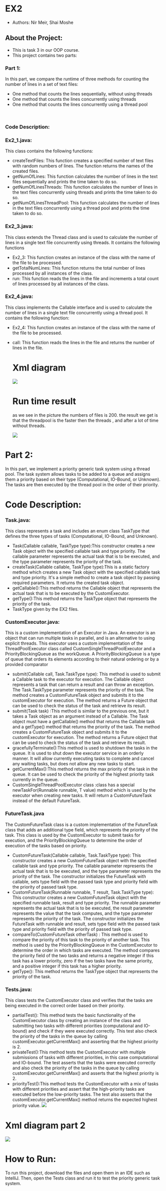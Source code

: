 
# EX2 

- Authors: Nir Meir, Shai Moshe

## About the Project:
- This is task 3  in our OOP course.
- This project contains two parts:

### Part 1:
 In this part, we compare the runtime of three methods for counting the number of lines in a set of text files:
  
- One method that counts the lines sequentially, without using threads
- One method that counts the lines concurrently using threads
- One method that counts the lines concurrently using a thread pool
<br />

### Code Description:

### Ex2_1.java:
This class contains the following functions:<br />

- createTextFiles: This function creates a specified number of text files with random numbers of lines. The function returns the names of the created files.
- getNumOfLines: This function calculates the number of lines in the text files sequentially and prints the time taken to do so.
- getNumOfLinesThreads: This function calculates the number of lines in the text files concurrently using threads and prints the time taken to do so.
- getNumOfLinesThreadPool: This function calculates the number of lines in the text files concurrently using a thread pool and prints the time taken to do so.

### Ex2_3.java:
This class extends the Thread class and is used to calculate the number of lines in a single text file concurrently using threads. It contains the following functions <br />
- Ex2_3: This function creates an instance of the class with the name of the file to be processed.
- getTotalNumLines: This function returns the total number of lines processed by all instances of the class.
- run: This function reads the lines in the file and increments a total count of lines processed by all instances of the class.


### Ex2_4.java:
This class implements the Callable interface and is used to calculate the number of lines in a single text file concurrently using a thread pool. It contains the following function:<br />

- Ex2_4: This function creates an instance of the class with the name of the file to be processed.
- call: This function reads the lines in the file and returns the number of lines in the file.



  # Xml diagram 
  ![](https://i.ibb.co/qYBxs2F/Screenshot-2023-01-09-211932.jpg)
  
  
  # Run time  result
  as we see in the picture the numbers of files is 200.
  the result we get is that the threadpool is the faster then the threads , and after a lot of time without threads.
  
  ![](https://i.ibb.co/v4k0Nmp/Screenshot-2023-01-09-211217.jpg)

# Part 2:
 In this part, we implement a priority generic task system using a thread pool. The task system allows tasks to be added to a queue and assigns them a priority based on their type (Computational, IO-Bound, or Unknown). The tasks are then executed by the thread pool in the order of their priority.
 
 


  
# Code Description:

### Task.java: 
This class represents a task and includes an enum class TaskType that defines the three types of tasks (Computational, IO-Bound, and Unknown).<br />

- Task(Callable callable, TaskType type):This constructor creates a new Task object with the specified callable task and type priority. The callable parameter represents the actual task that is to be executed, and the type parameter represents the priority of the task.
- createTask(Callable<T> callable, TaskType type):This is a static factory method which creates a new Task object with the specified callable task and type priority. It's a simple method to create a task object by passing required parameters. It returns the created task object.
- getCallable():This method returns the Callable object that represents the actual task that is to be executed by the CustomExecutor.
- getType():This method returns the TaskType object that represents the priority of the task.
- TaskType given by the EX2 files.

### CustomExecutor.java: 
This is a custom implementation of an Executor in Java. An executor is an object that can run multiple tasks in parallel, and is an alternative to using explicit threads. This executor uses a custom implementation of the ThreadPoolExecutor class called CustomSingleThreadPoolExecutor and a PriorityBlockingQueue as the workQueue. A PriorityBlockingQueue is a type of queue that orders its elements according to their natural ordering or by a provided comparator

- submit(Callable<T> call, Task.TaskType type): This method is used to submit a Callable task to the executor for execution. The Callable object represents a task that can return a result and can throw an exception. The Task.TaskType parameter represents the priority of the task. The method creates a CustomFutureTask object and submits it to the customExecutor for execution. The method returns a Future object that can be used to check the status of the task and retrieve its result.
- submit(Task<T> task) :This method is similar to the previous one, but it takes a Task object as an argument instead of a Callable. The Task object must have a getCallable() method that returns the Callable task and a getType() method that returns the priority of the task. The method creates a CustomFutureTask object and submits it to the customExecutor for execution. The method returns a Future object that can be used to check the status of the task and retrieve its result.
- gracefullyTerminate():This method is used to shutdown the tasks in the queue. It is used to shut down the executor service in an orderly manner. It will allow currently executing tasks to complete and cancel any waiting tasks, but does not allow any new tasks to start.
- getCurrentMax():This method returns the max priority of the task in the queue. It can be used to check the priority of the highest priority task currently in the queue.
- CustomSingleThreadPoolExecutor class :class has a special newTaskFor(Runnable runnable, T value) method which is used by the executor when creating new tasks. It will return a CustomFutureTask instead of the default FutureTask.
 
 
###  FutureTask.java
 The CustomFutureTask class is a custom implementation of the FutureTask class that adds an additional type field, which represents the priority of the task. This class is used by the CustomExecutor to submit tasks for execution, and the PriorityBlockingQueue to determine the order of execution of the tasks based on priority.
 
 - CustomFutureTask(Callable<T> callable, Task.TaskType type): This constructor creates a new CustomFutureTask object with the specified callable task and type priority. The callable parameter represents the actual task that is to be executed, and the type parameter represents the priority of the task. The constructor initializes the FutureTask with callable, sets type field with the passed task type and priority field with the priority of passed task type.
 - CustomFutureTask(Runnable runnable, T result, Task.TaskType type): This constructor creates a new CustomFutureTask object with the specified runnable task, result and type priority. The runnable parameter represents the actual task that is to be executed, the result parameter represents the value that the task computes, and the type parameter represents the priority of the task. The constructor initializes the FutureTask with runnable and result, sets type field with the passed task type and priority field with the priority of passed task type.
 - compareTo(CustomFutureTask<T> otherTask) : This method is used to compare the priority of this task to the priority of another task. This method is used by the PriorityBlockingQueue in the CustomExecutor to determine the order in which tasks are executed. The method compares the priority field of the two tasks and returns a negative integer if this task has a lower priority, zero if the two tasks have the same priority, and a positive integer if this task has a higher priority.
 - getType(): This method returns the TaskType object that represents the priority of the task.
 
### Tests.java:
 This class tests the CustomExecutor class and verifies that the tasks are being executed in the correct order based on their priority.<br />
 
 - partialTest(): This method tests the basic functionality of the CustomExecutor class by creating an instance of the class and submitting two tasks with different priorities (computational and IO-bound) and check if they were executed correctly. This test also check the priority of the tasks in the queue by calling customExecutor.getCurrentMax() and asserting that the highest priority is 2.
 - privateTest():This method tests the CustomExecutor with multiple submissions of tasks with different priorities, in this case computational and IO-bound. The test asserts that the tasks were executed correctly and also check the priority of the tasks in the queue by calling customExecutor.getCurrentMax() and asserts that the highest priority is 2.
 - priorityTest():This method tests the CustomExecutor with a mix of tasks with different priorities and assert that the high-priority tasks are executed before the low-priority tasks. The test also asserts that the customExecutor.getCurrentMax() method returns the expected highest priority value.
![](https://i.ibb.co/TtWF5W8/Screenshot-2023-01-10-185246.jpg)
 
 # Xml diagram part 2  
 
 ![](https://i.ibb.co/wYK19xT/Screenshot-2023-01-10-181924.jpg)
# How to Run:
To run this project, download the files and open them in an IDE such as IntelliJ. Then, open the Tests class and run it to test the priority generic task system.



